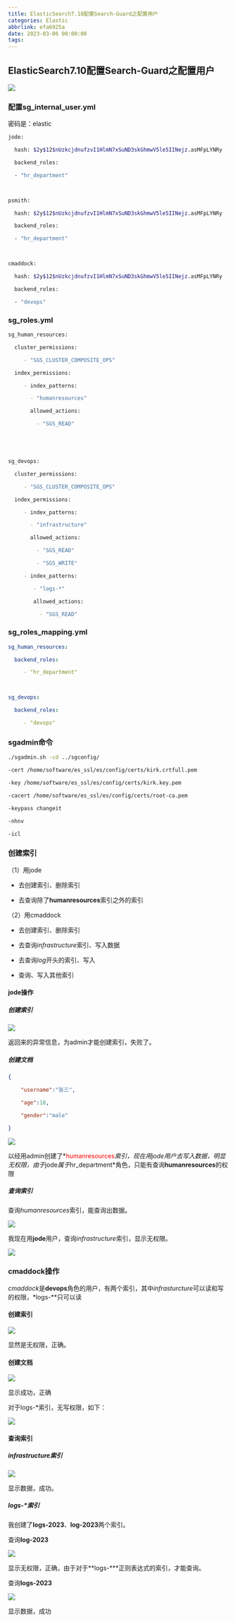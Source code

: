 ```yaml
---
title: ElasticSearch7.10配置Search-Guard之配置用户
categories: Elastic
abbrlink: efa6925a
date: 2023-03-06 00:00:00
tags:
---
```


## ElasticSearch7.10配置Search-Guard之配置用户

![](http://img.yangjiapo.cn/ElasticSearcch/角色配置.png)

### 配置sg_internal_user.yml

密码是：elastic

```bash
jode:

  hash: $2y$12$nUzkcjdnufzvI1HlmN7xSuND3skGhmwV5le5IINejz.asMFpLYNRy

  backend_roles:

  - "hr_department"



psmith:

  hash: $2y$12$nUzkcjdnufzvI1HlmN7xSuND3skGhmwV5le5IINejz.asMFpLYNRy

  backend_roles:

  - "hr_department"



cmaddock:

  hash: $2y$12$nUzkcjdnufzvI1HlmN7xSuND3skGhmwV5le5IINejz.asMFpLYNRy

  backend_roles:

  - "devops"
```



### sg_roles.yml

```bash
sg_human_resources:

  cluster_permissions:

​     - "SGS_CLUSTER_COMPOSITE_OPS"

  index_permissions:

​     - index_patterns:

​       - "humanresources"

​       allowed_actions:

​         - "SGS_READ"





sg_devops:

  cluster_permissions:

​     - "SGS_CLUSTER_COMPOSITE_OPS"

  index_permissions:

​     - index_patterns:

​       - "infrastructure"

​       allowed_actions:

​         - "SGS_READ"

​         - "SGS_WRITE"

​     - index_patterns:

​        - "logs-*"

​        allowed_actions:

​          - "SGS_READ"
```





### sg_roles_mapping.yml

```yml
sg_human_resources:

  backend_roles:

​     - "hr_department"



sg_devops:

  backend_roles:

​     - "devops"
```





### sgadmin命令

```bash
./sgadmin.sh -cd ../sgconfig/ 

-cert /home/software/es_ssl/es/config/certs/kirk.crtfull.pem

-key /home/software/es_ssl/es/config/certs/kirk.key.pem 

-cacert /home/software/es_ssl/es/config/certs/root-ca.pem 

-keypass changeit 

-nhnv 

-icl
```

### 创建索引

（1）用jode

- 去创建索引、删除索引

- 去查询除了**humanresources**索引之外的索引



（2）用cmaddock

- 去创建索引、删除索引

- 去查询*infrastructure*索引、写入数据

- 去查询*log*开头的索引、写入

- 查询、写入其他索引



#### jode操作

##### 创建索引

![](http://img.yangjiapo.cn/ElasticSearcch/jode创建索引.png)



返回来的异常信息，为admin才能创建索引，失败了。





##### 创建文档

```json
{

​    "username":"张三",

​    "age":18,

​    "gender":"male"

}
```





![](http://img.yangjiapo.cn/ElasticSearcch/jode创建文档.png)



以经用admin创建了*<font color=red>humanresources</font>*索引，现在用jode用户去写入数据，明显无权限，由于*jode*属于*hr_department*角色，只能有查询**humanresources**的权限



##### 查询索引

查询*humanresources*索引，能查询出数据。

![](http://img.yangjiapo.cn/ElasticSearcch/jode查询humanresources.png)



我现在用**jode**用户，查询*infrastructure*索引，显示无权限。



![](http://img.yangjiapo.cn/ElasticSearcch/jode查询其他索引-无权限.png)





### cmaddock操作

*cmaddock*是**devops**角色的用户，有两个索引，其中*infrasturcture*可以读和写的权限，*logs-**只可以读

#### 创建索引

![](http://img.yangjiapo.cn/ElasticSearcch/devops创建索引.png)



显然是无权限，正确。



#### 创建文档

![](http://img.yangjiapo.cn/ElasticSearcch/infrastructure创建文档.png)



显示成功，正确



对于logs-*索引，无写权限，如下：

![](http://img.yangjiapo.cn/ElasticSearcch/devops无写权限.png)



#### 查询索引

##### infrastructure索引

![](http://img.yangjiapo.cn/ElasticSearcch/infrastructure查询索引.png)



显示数据，成功。



##### logs-*索引

我创建了**logs-2023**、**log-2023**两个索引。



查询**log-2023**

![](http://img.yangjiapo.cn/ElasticSearcch/devops查询log索引.png)



显示无权限，正确，由于对于**logs-***正则表达式的索引，才能查询。



查询**logs-2023**

![](http://img.yangjiapo.cn/ElasticSearcch/devops查询logs日志.png)



显示数据，成功